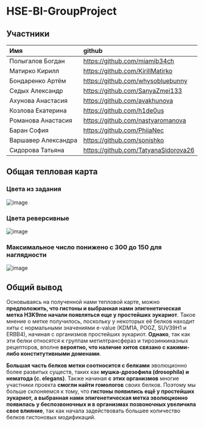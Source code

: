 # HSE-BI-GroupProject

## Участники

|Имя|github|
|:---|:------|
|Полыгалов Богдан|https://github.com/miamib34ch|
|Матирко Кирилл|https://github.com/KirillMatirko|
|Бондаренко Артём|https://github.com/whysobluebunny|
|Седых Александр|https://github.com/SanyaZmei133|
|Ахунова Анастасия|https://github.com/avakhunova|
|Козлова Екатерина|https://github.com/h1de0us|
|Романова Анастасия|https://github.com/nastyaromanova|
|Баран София|https://github.com/PhiiaNec|
|Варшавер Александра|https://github.com/sonishko|
|Сидорова Татьяна|https://github.com/TatyanaSidorova26|

## Общая тепловая карта
### Цвета из задания
![image](https://github.com/miamib34ch/HSE-Bioinformatics/assets/77894393/d0c48a95-cab2-42c5-afd8-d315df116727)
### Цвета реверсивные 
![image](https://github.com/miamib34ch/HSE-Bioinformatics/assets/77894393/f4fca624-2cd2-4f35-a339-3ac2b7b436b6)
### Максимальное число понижено с 300 до 150 для наглядности
![image](https://github.com/miamib34ch/HSE-Bioinformatics/assets/77894393/cb63f728-a14c-4e37-938f-f592baac9e2b)

## Общий вывод

Основываясь на полученной нами тепловой карте, можно **предположить, что гистоны и выбранная нами эпигенетическая метка H3K9me начали появляться еще у простейших эукариот**. Такое мнение о метке получилось, поскольку у некоторых её белков находит хиты с нормальными значениями e-value (KDM1A, POGZ, SUV39H1 и ERBB4), начиная с организмов простейших эукариот. **Однако**, так как эти белки относятся к группам метилтрансфераз и тирозинкиназных рецепторов, вполне **вероятно, что наличие хитов связано с какими-либо конститутивными доменами**. 

**Большая часть белков метки соотносится с белками** эволюционно более развитых существ, таких как **мушка-дрозофила (drosophila) и нематода (c. elegans)**.  Также начиная **с этих организмов** многие участники проекта **смогли найти гомологов** своих белков. Поэтому мы больше склоняемся к тому, что **гистоны появились ещё у простейших эукариот, а выбранная нами эпигенетическая метка эволюционно появилась у беспозвоночных и в организмах позвоночных увеличила свое влияние**, так как начала задействовать большее количество белков гистоновых модификаций.
